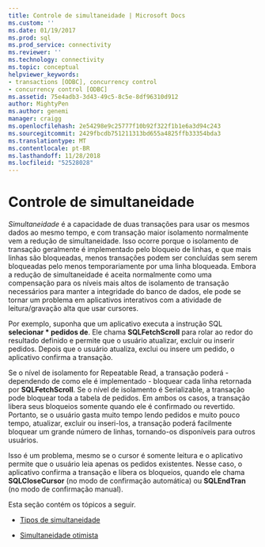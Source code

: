 ```yaml
---
title: Controle de simultaneidade | Microsoft Docs
ms.custom: ''
ms.date: 01/19/2017
ms.prod: sql
ms.prod_service: connectivity
ms.reviewer: ''
ms.technology: connectivity
ms.topic: conceptual
helpviewer_keywords:
- transactions [ODBC], concurrency control
- concurrency control [ODBC]
ms.assetid: 75e4adb3-3d43-49c5-8c5e-8df96310d912
author: MightyPen
ms.author: genemi
manager: craigg
ms.openlocfilehash: 2e54298e9c25777f10b92f322f1b1e6a3d94c243
ms.sourcegitcommit: 2429fbcdb751211313bd655a4825ffb33354bda3
ms.translationtype: MT
ms.contentlocale: pt-BR
ms.lasthandoff: 11/28/2018
ms.locfileid: "52528028"
---
```

# <a name="concurrency-control"></a>Controle de simultaneidade
*Simultaneidade* é a capacidade de duas transações para usar os mesmos dados ao mesmo tempo, e com transação maior isolamento normalmente vem a redução de simultaneidade. Isso ocorre porque o isolamento de transação geralmente é implementado pelo bloqueio de linhas, e que mais linhas são bloqueadas, menos transações podem ser concluídas sem serem bloqueadas pelo menos temporariamente por uma linha bloqueada. Embora a redução de simultaneidade é aceita normalmente como uma compensação para os níveis mais altos de isolamento de transação necessários para manter a integridade do banco de dados, ele pode se tornar um problema em aplicativos interativos com a atividade de leitura/gravação alta que usar cursores.  
  
 Por exemplo, suponha que um aplicativo executa a instrução SQL **selecionar \* pedidos de**. Ele chama **SQLFetchScroll** para rolar ao redor do resultado definido e permite que o usuário atualizar, excluir ou inserir pedidos. Depois que o usuário atualiza, exclui ou insere um pedido, o aplicativo confirma a transação.  
  
 Se o nível de isolamento for Repeatable Read, a transação poderá - dependendo de como ele é implementado - bloquear cada linha retornada por **SQLFetchScroll**. Se o nível de isolamento é Serializable, a transação pode bloquear toda a tabela de pedidos. Em ambos os casos, a transação libera seus bloqueios somente quando ele é confirmado ou revertido. Portanto, se o usuário gasta muito tempo lendo pedidos e muito pouco tempo, atualizar, excluir ou inseri-los, a transação poderá facilmente bloquear um grande número de linhas, tornando-os disponíveis para outros usuários.  
  
 Isso é um problema, mesmo se o cursor é somente leitura e o aplicativo permite que o usuário leia apenas os pedidos existentes. Nesse caso, o aplicativo confirma a transação e libera os bloqueios, quando ele chama **SQLCloseCursor** (no modo de confirmação automática) ou **SQLEndTran** (no modo de confirmação manual).  
  
 Esta seção contém os tópicos a seguir.  
  
-   [Tipos de simultaneidade](../../../odbc/reference/develop-app/concurrency-types.md)  
  
-   [Simultaneidade otimista](../../../odbc/reference/develop-app/optimistic-concurrency.md)
